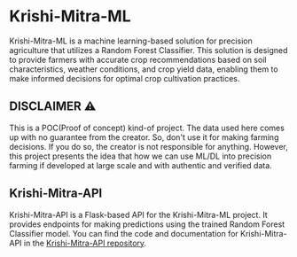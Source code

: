 # Krishi-Mitra-ML

Krishi-Mitra-ML is a machine learning-based solution for precision agriculture that utilizes a Random Forest Classifier. 
This solution is designed to provide farmers with accurate crop recommendations based on soil characteristics, weather conditions, and crop yield data, enabling them to make informed decisions for optimal crop cultivation practices.
## DISCLAIMER ⚠️
This is a POC(Proof of concept) kind-of project. The data used here comes up with no guarantee from the creator. So, don't use it for making farming decisions. If you do so, the creator is not responsible for anything. However, this project presents the idea that how we can use ML/DL into precision farming if developed at large scale and with authentic and verified data.

## Krishi-Mitra-API

Krishi-Mitra-API is a Flask-based API for the Krishi-Mitra-ML project. 
It provides endpoints for making predictions using the trained Random Forest Classifier model. 
You can find the code and documentation for Krishi-Mitra-API in the 
[Krishi-Mitra-API repository](https://github.com/0xSushmanth/Krishi-Mitra-API).
